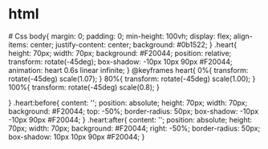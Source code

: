  <!-- Heart Using Html & Css-->
 # html
 <!DOCTYPE html>
<html lang="en">
<head>
    <meta charset="UTF-8">
    <meta name="viewport" content="width=device-width, initial-scale=1.0">
    <title>CSS HEART SHAPE</title>
    <link rel="stylesheet" type="text/css" href="heart.css">
    </head>
<body>
    <div class="heart"></div>
</body>

</html>
 # Css
 body{
    margin: 0;
    padding: 0;
    min-height: 100vh;
    display: flex;
    align-items: center;
    justify-content: center;
    background: #0b1522;
}
.heart{
    height: 70px;
    width: 70px;
    background: #F20044;
    position: relative;
    transform: rotate(-45deg);
    box-shadow: -10px 10px 90px #F20044;
    animation: heart 0.6s linear infinite;
}
@keyframes heart{
    0%{
      transform: rotate(-45deg) scale(1.07);
    }
     80%{
      transform: rotate(-45deg) scale(1.00);
    }
     100%{
      transform: rotate(-45deg) scale(0.8);
    }
    
}
.heart:before{
    content: '';
    position: absolute;
    height: 70px;
    width: 70px;
    background: #F20044;
    top: -50%;
    border-radius: 50px;
     box-shadow: -10px -10px 90px #F20044;
}
.heart:after{
    content: '';
    position: absolute;
    height: 70px;
    width: 70px;
    background: #F20044;
    right: -50%;
    border-radius: 50px;
     box-shadow: 10px 10px 90px #F20044;
}
